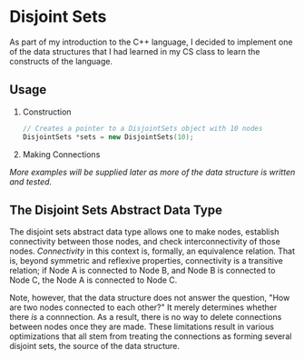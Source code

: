 # Disjoint Sets

As part of my introduction to the C++ language, I decided to implement one of the data structures that
I had learned in my CS class to learn the constructs of the language.

## Usage

1. Construction
    ```cpp
    // Creates a pointer to a DisjointSets object with 10 nodes
    DisjointSets *sets = new DisjointSets(10);                                            
    ```

2. Making Connections


*More examples will be supplied later as more of the data structure is written and tested.*

## The Disjoint Sets Abstract Data Type

The disjoint sets abstract data type allows one to make nodes, establish connectivity between those nodes,
and check interconnectivity of those nodes. *Connectivity* in this context is, formally, an equivalence
relation. That is, beyond symmetric and reflexive properties, connectivity is a transitive relation; if
Node A is connected to Node B, and Node B is connected to Node C, the Node A is connected to Node C.

Note, however, that the data structure does not answer the question, "How are two nodes connected to each other?"
It merely determines whether there *is* a connnection. As a result, there is no way to delete connections between
nodes once they are made. These limitations result in various optimizations that all stem from treating 
the connections as forming several disjoint sets, the source of the data structure.
